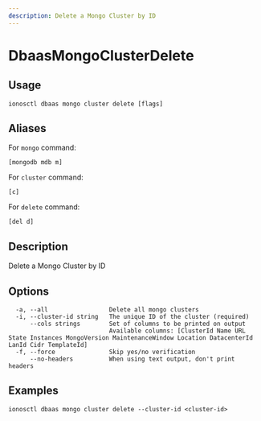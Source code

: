```yaml
---
description: Delete a Mongo Cluster by ID
---
```


# DbaasMongoClusterDelete

## Usage

```text
ionosctl dbaas mongo cluster delete [flags]
```

## Aliases

For `mongo` command:

```text
[mongodb mdb m]
```

For `cluster` command:

```text
[c]
```

For `delete` command:

```text
[del d]
```

## Description

Delete a Mongo Cluster by ID

## Options

```text
  -a, --all                 Delete all mongo clusters
  -i, --cluster-id string   The unique ID of the cluster (required)
      --cols strings        Set of columns to be printed on output 
                            Available columns: [ClusterId Name URL State Instances MongoVersion MaintenanceWindow Location DatacenterId LanId Cidr TemplateId]
  -f, --force               Skip yes/no verification
      --no-headers          When using text output, don't print headers
```

## Examples

```text
ionosctl dbaas mongo cluster delete --cluster-id <cluster-id>
```

